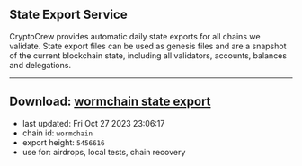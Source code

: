 ## State Export Service
CryptoCrew provides automatic daily state exports for all chains we validate. State export files can be used as genesis files and are a snapshot of the current blockchain state, including all validators, accounts, balances and delegations.

---
**Download: [wormchain state export](https://dl.ccvalidators.com/SERVICE/wormchain/wormchain_export_5456616.json)**
---

- last updated: Fri Oct 27 2023 23:06:17
- chain id: `wormchain`
- export height: `5456616`
- use for: airdrops, local tests, chain recovery
